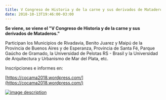 ```yaml
---
title: V Congreso de Historia y de la carne y sus derivados de Mataderos - 2018
date: 2018-10-13T19:46:00-03:00
---
```


**Se viene, se viene el "V Congreso de Historia y de la carne y sus derivados de Mataderos."**

Participan los Municipios de Rivadavia, Benito Juarez y Maipú de la Provincia de Buenos Aires y de Esperanza, Provincia de Santa Fé, Parque Gaúcho de Gramado, la Universidad de Pelotas RS - Brasil y la Universidad de Arquitectura y Urbanismo de Mar del Plata, etc.

Inscripciones e informes en:

[https://cocama2018.wordpress.com/](https://cocama2018.wordpress.com/)

[![image description](https://blogger.googleusercontent.com/img/a/AVvXsEi_nBKqSQ1IDXP3KMBwHlFN_A2pyKMh11tPXBulZASwS1demwQdK6kGlIbIrK3CLdU_JZJoTEt0h3_17iPdOE16rCPMgAUjQaxGnCJAFPJLAtIMY4Xle-HeEjj7mqstM6mlbXBFXiJ90wPzITAQxY5VBI4WOilHkfIMUX0x_EvaAmh7Dn6rTxOp5Q6rfQ=w446-h640)](https://blogger.googleusercontent.com/img/a/AVvXsEi_nBKqSQ1IDXP3KMBwHlFN_A2pyKMh11tPXBulZASwS1demwQdK6kGlIbIrK3CLdU_JZJoTEt0h3_17iPdOE16rCPMgAUjQaxGnCJAFPJLAtIMY4Xle-HeEjj7mqstM6mlbXBFXiJ90wPzITAQxY5VBI4WOilHkfIMUX0x_EvaAmh7Dn6rTxOp5Q6rfQ=s720)